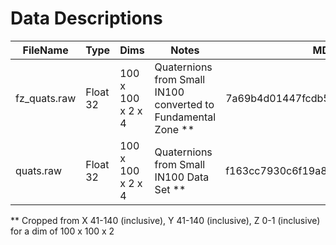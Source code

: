 # Data Descriptions

| FileName | Type | Dims | Notes | MD5 |
|----------|------|------|-------|-----|
| fz_quats.raw | Float 32 | 100 x 100 x 2 x 4 | Quaternions from Small IN100 converted to Fundamental Zone **| 7a69b4d01447fcdb59d32f416be22492 |
| quats.raw | Float 32 | 100 x 100 x 2 x 4 | Quaternions from Small IN100 Data Set  ** | f163cc7930c6f19a83c2b9cd1dd26938 |

** Cropped from X 41-140 (inclusive), Y 41-140 (inclusive), Z 0-1 (inclusive) for a dim of 100 x 100 x 2
